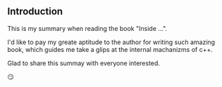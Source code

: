 ## Introduction

This is my summary when reading the book  "Inside ...". 

I'd like to pay my greate aptitude to the author for writing such amazing book, which guides me take a glips at the internal machanizms of c++. 

Glad to share this summay with everyone interested.

:smirk:
